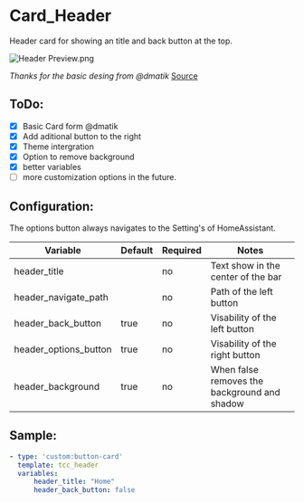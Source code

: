 # Card_Header

Header card for showing an title and back button at the top.

![Header Preview.png](Header%20Preview.png)

*Thanks for the basic desing from @dmatik*
[Source](https://github.com/dmatik/homeassistant-config/blob/master/homeassistant/config/lovelace_minimalist/templates/card_templates_custom/custom_card_header/card_header.yaml)

## ToDo:

- [x] Basic Card form @dmatik
- [x] Add aditional button to the right
- [x] Theme intergration
- [x] Option to remove background
- [x] better variables
- [ ] more customization options in the future.

## Configuration:

The options button always navigates to the Setting's of HomeAssistant.

| Variable              | Default | Required | Notes                                        |
| --------------------- | ------- | -------- | -------------------------------------------- |
| header_title          |         | no       | Text show in the center of the bar           |
| header_navigate_path  |         | no       | Path of the left button                      |
| header_back_button    | true    | no       | Visability of the left button                |
| header_options_button | true    | no       | Visability of the right button               |
| header_background     | true    | no       | When false removes the background and shadow |

## Sample:

```yaml
- type: 'custom:button-card'
  template: tcc_header
  variables:
      header_title: "Home"
      header_back_button: false
```